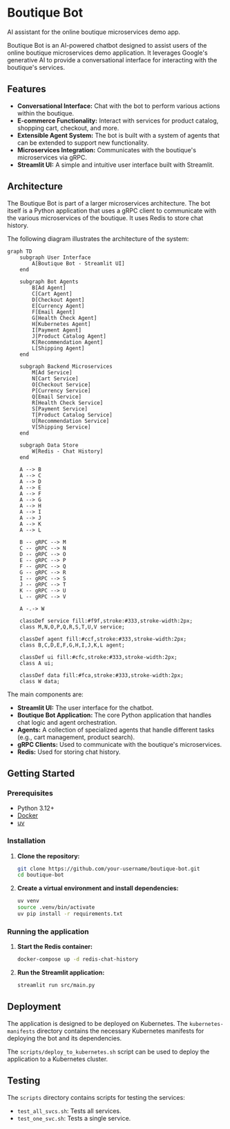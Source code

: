 # Boutique Bot

AI assistant for the online boutique microservices demo app.

Boutique Bot is an AI-powered chatbot designed to assist users of the online boutique microservices demo application. It leverages Google's generative AI to provide a conversational interface for interacting with the boutique's services.

## Features

- **Conversational Interface:** Chat with the bot to perform various actions within the boutique.
- **E-commerce Functionality:** Interact with services for product catalog, shopping cart, checkout, and more.
- **Extensible Agent System:** The bot is built with a system of agents that can be extended to support new functionality.
- **Microservices Integration:** Communicates with the boutique's microservices via gRPC.
- **Streamlit UI:** A simple and intuitive user interface built with Streamlit.

## Architecture

The Boutique Bot is part of a larger microservices architecture. The bot itself is a Python application that uses a gRPC client to communicate with the various microservices of the boutique. It uses Redis to store chat history.

The following diagram illustrates the architecture of the system:

```mermaid
graph TD
    subgraph User Interface
        A[Boutique Bot - Streamlit UI]
    end

    subgraph Bot Agents
        B[Ad Agent]
        C[Cart Agent]
        D[Checkout Agent]
        E[Currency Agent]
        F[Email Agent]
        G[Health Check Agent]
        H[Kubernetes Agent]
        I[Payment Agent]
        J[Product Catalog Agent]
        K[Recommendation Agent]
        L[Shipping Agent]
    end

    subgraph Backend Microservices
        M[Ad Service]
        N[Cart Service]
        O[Checkout Service]
        P[Currency Service]
        Q[Email Service]
        R[Health Check Service]
        S[Payment Service]
        T[Product Catalog Service]
        U[Recommendation Service]
        V[Shipping Service]
    end

    subgraph Data Store
        W[Redis - Chat History]
    end

    A --> B
    A --> C
    A --> D
    A --> E
    A --> F
    A --> G
    A --> H
    A --> I
    A --> J
    A --> K
    A --> L

    B -- gRPC --> M
    C -- gRPC --> N
    D -- gRPC --> O
    E -- gRPC --> P
    F -- gRPC --> Q
    G -- gRPC --> R
    I -- gRPC --> S
    J -- gRPC --> T
    K -- gRPC --> U
    L -- gRPC --> V

    A -.-> W

    classDef service fill:#f9f,stroke:#333,stroke-width:2px;
    class M,N,O,P,Q,R,S,T,U,V service;

    classDef agent fill:#ccf,stroke:#333,stroke-width:2px;
    class B,C,D,E,F,G,H,I,J,K,L agent;

    classDef ui fill:#cfc,stroke:#333,stroke-width:2px;
    class A ui;

    classDef data fill:#fca,stroke:#333,stroke-width:2px;
    class W data;
```

The main components are:
- **Streamlit UI:** The user interface for the chatbot.
- **Boutique Bot Application:** The core Python application that handles chat logic and agent orchestration.
- **Agents:** A collection of specialized agents that handle different tasks (e.g., cart management, product search).
- **gRPC Clients:** Used to communicate with the boutique's microservices.
- **Redis:** Used for storing chat history.

## Getting Started

### Prerequisites

- Python 3.12+
- [Docker](https://docs.docker.com/get-docker/)
- [uv](https://github.com/astral-sh/uv)

### Installation

1. **Clone the repository:**
   ```bash
   git clone https://github.com/your-username/boutique-bot.git
   cd boutique-bot
   ```

2. **Create a virtual environment and install dependencies:**
   ```bash
   uv venv
   source .venv/bin/activate
   uv pip install -r requirements.txt
   ```

### Running the application

1. **Start the Redis container:**
   ```bash
   docker-compose up -d redis-chat-history
   ```

2. **Run the Streamlit application:**
   ```bash
   streamlit run src/main.py
   ```

## Deployment

The application is designed to be deployed on Kubernetes. The `kubernetes-manifests` directory contains the necessary Kubernetes manifests for deploying the bot and its dependencies.

The `scripts/deploy_to_kubernetes.sh` script can be used to deploy the application to a Kubernetes cluster.

## Testing

The `scripts` directory contains scripts for testing the services:
- `test_all_svcs.sh`: Tests all services.
- `test_one_svc.sh`: Tests a single service.
